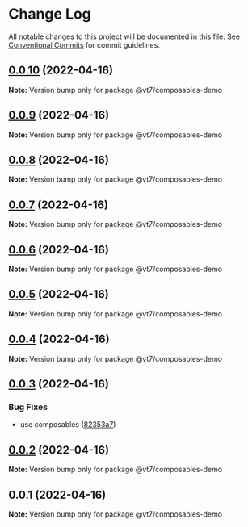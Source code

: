 # Change Log

All notable changes to this project will be documented in this file.
See [Conventional Commits](https://conventionalcommits.org) for commit guidelines.

## [0.0.10](https://github.com/vuthanhbayit/lerna-hello-world/compare/v0.0.9...v0.0.10) (2022-04-16)

**Note:** Version bump only for package @vt7/composables-demo





## [0.0.9](https://github.com/vuthanhbayit/lerna-hello-world/compare/v0.0.8...v0.0.9) (2022-04-16)

**Note:** Version bump only for package @vt7/composables-demo





## [0.0.8](https://github.com/vuthanhbayit/lerna-hello-world/compare/v0.0.7...v0.0.8) (2022-04-16)

**Note:** Version bump only for package @vt7/composables-demo





## [0.0.7](https://github.com/vuthanhbayit/lerna-hello-world/compare/v0.0.6...v0.0.7) (2022-04-16)

**Note:** Version bump only for package @vt7/composables-demo





## [0.0.6](https://github.com/vuthanhbayit/lerna-hello-world/compare/v0.0.5...v0.0.6) (2022-04-16)

**Note:** Version bump only for package @vt7/composables-demo





## [0.0.5](https://github.com/vuthanhbayit/lerna-hello-world/compare/v0.0.4...v0.0.5) (2022-04-16)

**Note:** Version bump only for package @vt7/composables-demo





## [0.0.4](https://github.com/vuthanhbayit/lerna-hello-world/compare/v0.0.3...v0.0.4) (2022-04-16)

**Note:** Version bump only for package @vt7/composables-demo





## [0.0.3](https://github.com/vuthanhbayit/lerna-hello-world/compare/v0.0.2...v0.0.3) (2022-04-16)


### Bug Fixes

* use composables ([82353a7](https://github.com/vuthanhbayit/lerna-hello-world/commit/82353a7df94418c6af93ebf761b80a057f2df813))





## [0.0.2](https://github.com/vuthanhbayit/lerna-hello-world/compare/v0.0.1...v0.0.2) (2022-04-16)

**Note:** Version bump only for package @vt7/composables-demo





## 0.0.1 (2022-04-16)

**Note:** Version bump only for package @vt7/composables-demo
